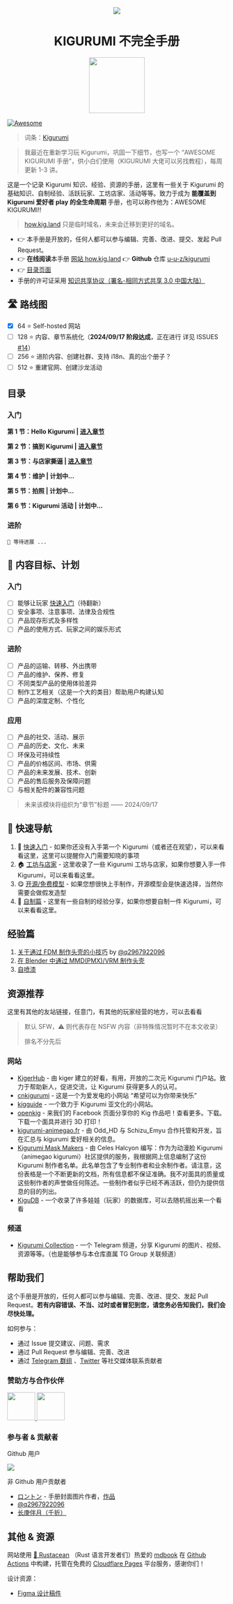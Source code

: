 <div align="center" style="margin-top: 40px; margin-bottom: 40px;">
  <img src="./assets/readme_cover.png"/>
</div>

<div align="center">
<h1>KIGURUMI 不完全手册</h1>
<img src="./assets/awesome_kigurumi_logo.png" width="128"  />

</div>

[![Awesome](https://cdn.rawgit.com/sindresorhus/awesome/d7305f38d29fed78fa85652e3a63e154dd8e8829/media/badge.svg)](https://github.com/sindresorhus/awesome)

> 词条：[Kigurumi](kigurumi.md)

> 我最近在重新学习玩 Kigurumi，巩固一下细节，也写一个 “AWESOME KIGURUMI 手册”，供小白们使用（KIGURUMI 大佬可以另找教程），每周更新 1-3 讲。

这是一个记录 Kigurumi 知识、经验、资源的手册，这里有一些关于 Kigurumi 的基础知识、自制经验、活跃玩家、工坊店家、活动等等。致力于成为 **能覆盖到 Kigurumi 爱好者 play 的全生命周期** 手册，也可以称作他为：AWESOME KIGURUMI!!

> [how.kig.land](https://how.kig.land) 只是临时域名，未来会迁移到更好的域名。

- 👉 本手册是开放的，任何人都可以参与编辑、完善、改进、提交、发起 Pull Request。
- 👉 **在线阅读**本手册 [网站 how.kig.land](https://how.kig.land) 👉 **Github** 仓库 [u-u-z/kigurumi](https://github.com/u-u-z/kigurumi)
- 👉 [目录页面](./SUMMARY.md)
- 手册的许可证采用 [知识共享协议（署名-相同方式共享 3.0 中国大陆）](./LICENSE.md)

## 🛣️ 路线图

- [x] 64 ⭐ Self-hosted 网站
- [ ] 128 ⭐ 内容、章节系统化（**2024/09/17 阶段达成**，正在进行 详见 ISSUES [#14](https://github.com/u-u-z/kigurumi/issues/14)）
- [ ] 256 ⭐ 进阶内容、创建社群、支持 i18n、真的出个册子？
- [ ] 512 ⭐ 重建官网、创建沙龙活动

## 目录

### 入门

**第 1 节：Hello Kigurumi | [进入章节](./01_HelloKigurumi/)**

**第 2 节：搞到 Kigurumi | [进入章节](./02_GetKigurumi/)**

**第 3 节：与店家撕逼 | [进入章节](./03_StoreChallenge/)**

**第 4 节：维护 | 计划中...**

**第 5 节：拍照 | 计划中...**

**第 6 节：Kigurumi 活动 | 计划中...**

### 进阶

```
🚧 等待进展 ...
```

## 🎯 内容目标、计划

### 入门

- [ ] 能够让玩家 [快速入门](./get-start.md)（待翻新）
- [ ] 安全事项、注意事项、法律及合规性
- [ ] 产品现存形式及多样性
- [ ] 产品的使用方式、玩家之间的娱乐形式

### 进阶

- [ ] 产品的运输、转移、外出携带
- [ ] 产品的维护、保养、修复
- [ ] 不同类型产品的使用体验差异
- [ ] 制作工艺相关（这是一个大的类目）帮助用户构建认知
- [ ] 产品的深度定制、个性化

### 应用

- [ ] 产品的社交、活动、展示
- [ ] 产品的历史、文化、未来
- [ ] 环保及可持续性
- [ ] 产品的价格区间、市场、供需
- [ ] 产品的未来发展、技术、创新
- [ ] 产品的售后服务及保障问题
- [ ] 与相关配件的兼容性问题

> 未来该模块将组织为“章节”标题 —— 2024/09/17

## 🧭 快速导航

1. 🐣 [快速入门](get-start.md) - 如果你还没有入手第一个 Kigurumi（或者还在观望），可以来看看这里，这里可以提醒你入门需要知晓的事项
2. 🏠 [工坊与店家](creator-workshop.md) - 这里收录了一些 Kigurumi 工坊与店家，如果你想要入手一件 Kigurumi，可以来看看这里。
3. 😋 [开源/免费模型](open_source_model.md) - 如果您想很快上手制作，开源模型会是快速选择，当然你需要会做假发造型
4. 🔧 [自制篇](DIY/) - 这里有一些自制的经验分享，如果你想要自制一件 Kigurumi，可以来看看这里。

## 经验篇

1. [关于通过 FDM 制作头壳的小技巧](./DIY/Tips-for-FDM.md) by [@q2967922096](https://twitter.com/q2967922096)
2. [在 Blender 中通过 MMD(PMX)/VRM 制作头壳](./DIY/Tips-for-made-by-pmx-vrm.md)
3. [自喷漆](./DIY/Tips-for-painting.md)

## 资源推荐

这里有其他的友站链接，任意门，有其他的玩家经营的地方，可以去看看

> 默认 SFW，⚠️ 则代表存在 NSFW 内容（非特殊情况暂时不在本文收录）
>
> 排名不分先后

### 网站

- [KigerHub](https://kigerhub.com/) - 由 kiger 建立的好看，有用，开放的二次元 Kigurumi 门户站。致力于帮助新人，促进交流，让 Kigurumi 获得更多人的认可。
- [cnkigurumi](http://www.cnkigurumi.com) - 这是一个为爱发电的小网站 “希望可以为你带来快乐”
- [kigguide](https://kigguide.com/) - 一个致力于 Kigurumi 亚文化的小网站。
- [openkig](http://openkig.com/) - 来我们的 Facebook 页面分享你的 Kig 作品吧！查看更多。下载。下载一个面具并进行 3D 打印！
- [kigurumi-animegao.fr](https://kigurumi-animegao.fr/) - 由 Odd_HD 与 Schizu_Emyu 合作托管和开发，旨在汇总与 kigurumi 爱好相关的信息。
- [Kigurumi Mask Makers](https://makers.kig-o.com/) - 由 Celes Halcyon 编写：作为为动漫脸 Kigurumi（animegao kigurumi）社区提供的服务，我根据网上信息编制了这份 Kigurumi 制作者名单。此名单包含了专业制作者和业余制作者。请注意，这份表格是一个不断更新的文档，所有信息都不保证准确。我不对面具的质量或这些制作者的声誉做任何陈述。一些制作者似乎已经不再活跃，但仍为提供信息的目的列出。
- [KiguDB](https://kigudb.info/zh) - 一个收录了许多娃娃（玩家）的数据库，可以去随机摇出来一个看看

### 频道

- [Kigurumi Collection](https://t.me/moekig) - 一个 Telegram 频道，分享 Kigurumi 的图片、视频、资源等等。（也是能够参与本仓库直属 TG Group 关联频道）

## 帮助我们

这个手册是开放的，任何人都可以参与编辑、完善、改进、提交、发起 Pull Request。**若有内容错误、不当、过时或者冒犯到您，请您务必告知我们，我们会尽快处理。**

如何参与：

- 通过 Issue 提交建议、问题、需求
- 通过 Pull Request 参与编辑、完善、改进
- 通过 [Telegram 群组](https://t.me/awesome_kig) 、[Twitter](https://x.com/Remi_IO) 等社交媒体联系贡献者

### 赞助方与合作伙伴

<a href="https://kig.land" target="_blank">
  <img src="https://github.com/kigland.png" width="64"/>
</a>
<a href="https://github.com/dualization.png" target="_blank">
  <img src="https://github.com/dualization.png" width="64"/>
</a>

### 参与者 & 贡献者

Github 用户

<a href="https://github.com/u-u-z/kigurumi/graphs/contributors">
<img src="https://contrib.rocks/image?repo=u-u-z/kigurumi" />
</a>

非 Github 用户贡献者

- [ロントン](https://x.com/rorutorosarmon) - 手册封面图片作者，[作品](https://x.com/rorutorosarmon/status/1753357039844380917)
- [@q2967922096](https://twitter.com/q2967922096)
- [长庚伴月（千折）](https://x.com/TobiichiChisato)

## 其他 & 资源

网站使用 [🦀️ Rustacean](https://rustaceans.org/) （Rust 语言开发者们）热爱的 [mdbook](https://github.com/rust-lang/mdBook) 在 [Github Actions](https://github.com/features/actions) 中构建，托管在免费的 [Cloudflare Pages](https://pages.cloudflare.com/) 平台服务，感谢你们！

设计资源：

- [Figma 设计稿件](https://www.figma.com/design/S2lL4QYDXK0kjAedoSBn3S/AWESOME-KIGURUMI?node-id=41-7&t=1lthazlnoGYFwanx-1)
